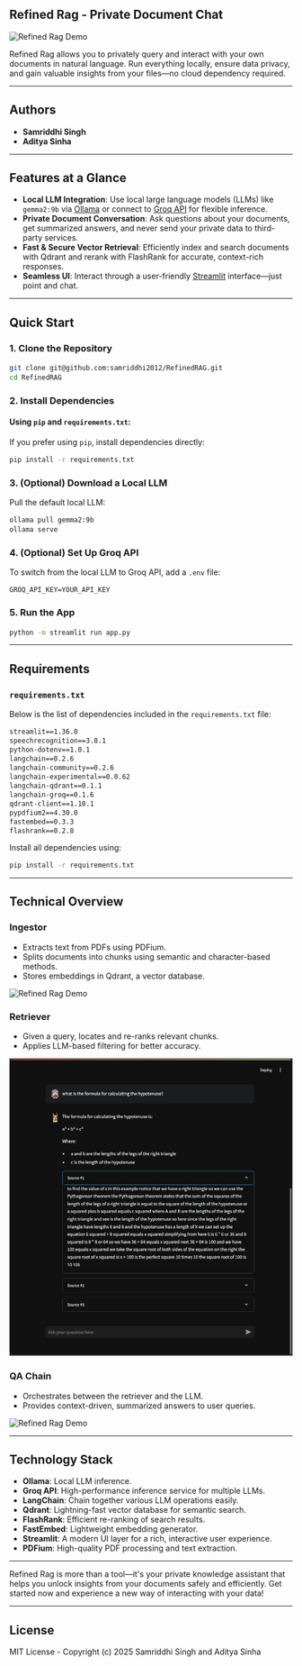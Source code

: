 ## Refined Rag - Private Document Chat
![Refined Rag Demo](./RefinedRAG-Precision-Retrieval-for-Improved-Responses/Demo.jpeg) 

Refined Rag allows you to privately query and interact with your own documents in natural language. Run everything locally, ensure data privacy, and gain valuable insights from your files—no cloud dependency required.

---

## Authors
- **Samriddhi Singh**
- **Aditya Sinha**

---

## Features at a Glance
- **Local LLM Integration**: Use local large language models (LLMs) like `gemma2:9b` via [Ollama](https://ollama.com/) or connect to [Groq API](https://groq.com/) for flexible inference.
- **Private Document Conversation**: Ask questions about your documents, get summarized answers, and never send your private data to third-party services.
- **Fast & Secure Vector Retrieval**: Efficiently index and search documents with Qdrant and rerank with FlashRank for accurate, context-rich responses.
- **Seamless UI**: Interact through a user-friendly [Streamlit](https://streamlit.io/) interface—just point and chat.

---

## Quick Start

### 1. **Clone the Repository**
```bash
git clone git@github.com:samriddhi2012/RefinedRAG.git
cd RefinedRAG
```

### 2. **Install Dependencies**


#### Using `pip` and `requirements.txt`:
If you prefer using `pip`, install dependencies directly:
```bash
pip install -r requirements.txt
```

### 3. **(Optional) Download a Local LLM**
Pull the default local LLM:
```bash
ollama pull gemma2:9b
ollama serve
```

### 4. **(Optional) Set Up Groq API**
To switch from the local LLM to Groq API, add a `.env` file:
```env
GROQ_API_KEY=YOUR_API_KEY
```

### 5. **Run the App**
```bash
python -m streamlit run app.py
```

---

## Requirements

### `requirements.txt`
Below is the list of dependencies included in the `requirements.txt` file:

```plaintext
streamlit==1.36.0
speechrecognition==3.8.1
python-dotenv==1.0.1
langchain==0.2.6
langchain-community==0.2.6
langchain-experimental==0.0.62
langchain-qdrant==0.1.1
langchain-groq==0.1.6
qdrant-client==1.10.1
pypdfium2==4.30.0
fastembed==0.3.3
flashrank==0.2.8
```

Install all dependencies using:
```bash
pip install -r requirements.txt
```

---

## Technical Overview

### **Ingestor**
- Extracts text from PDFs using PDFium.
- Splits documents into chunks using semantic and character-based methods.
- Stores embeddings in Qdrant, a vector database.

![Refined Rag Demo](./RefinedRAG-Precision-Retrieval-for-Improved-Responses/images/In.jpeg)

### **Retriever**
- Given a query, locates and re-ranks relevant chunks.
- Applies LLM-based filtering for better accuracy.

![Refined Rag Demo](./r.jpeg)

### **QA Chain**
- Orchestrates between the retriever and the LLM.
- Provides context-driven, summarized answers to user queries.

![Refined Rag Demo](./RefinedRAG-Precision-Retrieval-for-Improved-Responses/qa.jpeg)

---

## Technology Stack

- **Ollama**: Local LLM inference.
- **Groq API**: High-performance inference service for multiple LLMs.
- **LangChain**: Chain together various LLM operations easily.
- **Qdrant**: Lightning-fast vector database for semantic search.
- **FlashRank**: Efficient re-ranking of search results.
- **FastEmbed**: Lightweight embedding generator.
- **Streamlit**: A modern UI layer for a rich, interactive user experience.
- **PDFium**: High-quality PDF processing and text extraction.

---

Refined Rag is more than a tool—it's your private knowledge assistant that helps you unlock insights from your documents safely and efficiently. Get started now and experience a new way of interacting with your data!

---

## License

MIT License - Copyright (c) 2025 Samriddhi Singh and Aditya Sinha
